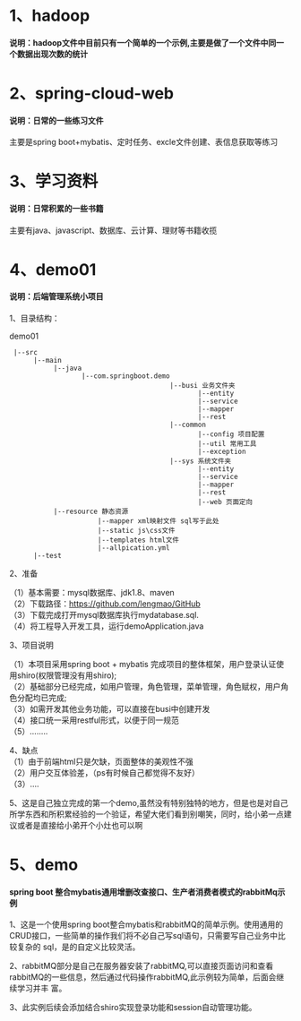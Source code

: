 # 1、hadoop
#### 说明：hadoop文件中目前只有一个简单的一个示例,主要是做了一个文件中同一个数据出现次数的统计

# 2、spring-cloud-web
#### 说明：日常的一些练习文件
主要是spring boot+mybatis、定时任务、excle文件创建、表信息获取等练习

# 3、学习资料
#### 说明：日常积累的一些书籍
主要有java、javascript、数据库、云计算、理财等书籍收揽

# 4、demo01
#### 说明：后端管理系统小项目

1、目录结构：

demo01  

     |--src  
          |--main  
               |--java
                      |--com.springboot.demo  
                                            |--busi 业务文件夹  
                                                   |--entity  
                                                   |--service  
                                                   |--mapper  
                                                   |--rest  
                                            |--common   
                                                   |--config 项目配置    
                                                   |--util 常用工具  
                                                   |--exception  
                                            |--sys 系统文件夹  
                                                   |--entity  
                                                   |--service  
                                                   |--mapper  
                                                   |--rest  
                                                   |--web 页面定向  
               |--resource 静态资源  
                          |--mapper xml映射文件 sql写于此处  
                          |--static js\css文件  
                          |--templates html文件  
                          |--allpication.yml  
          |--test  
          
2、准备

  （1）基本需要：mysql数据库、jdk1.8、maven  
  （2）下载路径：https://github.com/lengmao/GitHub    
  （3）下载完成打开mysql数据库执行mydatabase.sql.  
  （4）将工程导入开发工具，运行demoApplication.java  
  
3、项目说明  

  （1）本项目采用spring boot + mybatis 完成项目的整体框架，用户登录认证使用shiro(权限管理没有用shiro);  
  （2）基础部分已经完成，如用户管理，角色管理，菜单管理，角色赋权，用户角色分配均已完成;  
  （3）如需开发其他业务功能，可以直接在busi中创建开发  
  （4）接口统一采用restful形式，以便于同一规范  
  （5）........
  
4、缺点  
    （1）由于前端html只是欠缺，页面整体的美观性不强  
    （2）用户交互体验差，（ps有时候自己都觉得不友好）  
    （3）....
    
5、这是自己独立完成的第一个demo,虽然没有特别独特的地方，但是也是对自己所学东西和所积累经验的一个验证，希望大佬们看到别嘲笑，同时，给小弟一点建议或者是直接给小弟开个小灶也可以啊

# 5、demo
#### spring boot 整合mybatis通用增删改查接口、生产者消费者模式的rabbitMq示例

1、这是一个使用spring boot整合mybatis和rabbitMQ的简单示例。使用通用的CRUD接口，一些简单的操作我们将不必自己写sql语句，只需要写自己业务中比较复杂的
sql，是的自定义比较灵活。

2、rabbitMQ部分是自己在服务器安装了rabbitMQ,可以直接页面访问和查看rabbitMQ的一些信息，然后通过代码操作rabbitMQ,此示例较为简单，后面会继续学习并丰
富。

3、此实例后续会添加结合shiro实现登录功能和session自动管理功能。
